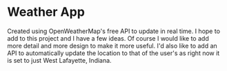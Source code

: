 # Weather App
Created using OpenWeatherMap's free API to update in real time. I hope to add to this project and I have a few ideas. Of course I would like to add more detail and more design to make it more useful. I'd also like to add an API to automatically update the location to that of the user's as right now it is set to just West Lafayette, Indiana.
